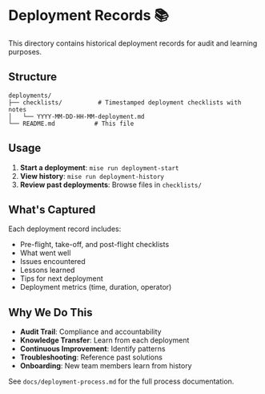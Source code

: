 # Deployment Records 📚

This directory contains historical deployment records for audit and learning purposes.

## Structure

```
deployments/
├── checklists/          # Timestamped deployment checklists with notes
│   └── YYYY-MM-DD-HH-MM-deployment.md
└── README.md           # This file
```

## Usage

1. **Start a deployment**: `mise run deployment-start`
2. **View history**: `mise run deployment-history`
3. **Review past deployments**: Browse files in `checklists/`

## What's Captured

Each deployment record includes:
- Pre-flight, take-off, and post-flight checklists
- What went well
- Issues encountered
- Lessons learned
- Tips for next deployment
- Deployment metrics (time, duration, operator)

## Why We Do This

- **Audit Trail**: Compliance and accountability
- **Knowledge Transfer**: Learn from each deployment
- **Continuous Improvement**: Identify patterns
- **Troubleshooting**: Reference past solutions
- **Onboarding**: New team members learn from history

See `docs/deployment-process.md` for the full process documentation.
